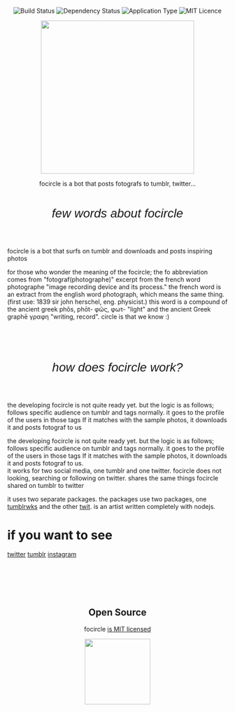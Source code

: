 <p align="center">
  <img  src="http://img.shields.io/travis/badges/badgerbadgerbadger.svg?style=flat-square" alt="Build Status" />
  <img  src="https://img.shields.io/badge/dependencies-up%20to%20date-brightgreen" alt="Dependency Status" />
  <img  src="https://img.shields.io/badge/application-music_player-blue" alt="Application Type" />
  <img  src="https://img.shields.io/github/license/Naereen/StrapDown.js.svg" alt="MIT Licence" />
</p>

<p align="center">
  <img src="https://64.media.tumblr.com/dd644ec82ce55f7db8315e2b142a4836/c5732907666409b4-c4/s2048x3072/23db70b3838c25fe985af7ec80f20c8d9e3c672f.png" width="350" />
</p>
<p align="center">focircle is a bot that posts fotografs to tumblr, twitter...</p>
    <h1 style="font-family: 'IBM Plex Sans', sans-serif;
    font-size: 28px;
    line-height: 1.5em;
    text-align: center;
    margin-bottom: 2em;
    font-style: italic;
    font-weight: 400;" align="center">few words about focircle</h1>
    <p>
        focircle is a bot that surfs on tumblr and downloads and posts inspiring photos
    </p>
    <p>
        for those who wonder the meaning of the focircle; the fo abbreviation comes from "fotograf(photographe)" excerpt
        from the french word photographe "image recording device and its process." the french word is an extract from
        the english word photograph, which means the same thing. (first use: 1839 sir john herschel, eng. physicist.)
        this word is a compound of the ancient greek phôs, phōt- φῶς, φωτ- "light" and the ancient Greek graphē γραφη
        "writing, record". circle is that we know :)
    </p>
    <br/>
    <br/>
    <h1 style="font-family: 'IBM Plex Sans', sans-serif;
    font-size: 28px;
    line-height: 1.5em;
    text-align: center;
    margin-bottom: 2em;
    font-style: italic;
    font-weight: 400;">how does focircle work?</h1>
    <p>
        the developing focircle is not quite ready yet. but the logic is as follows;
        follows specific audience on tumblr and tags normally. it goes to the profile of the users in those tags If it
        matches with the sample photos, it downloads it and posts fotograf to us
    </p>
    <p>
        the developing focircle is not quite ready yet. but the logic is as follows;
        follows specific audience on tumblr and tags normally. it goes to the profile of the users in those tags If it
        matches with the sample photos, it downloads it and posts fotograf to us.
        <br/>
        it works for two social media, one tumblr and one twitter. focircle does not looking, searching or following on twitter. shares the same things focircle shared on tumblr to twitter
    </p>
    <p>
        it uses two separate packages. the packages use two packages, one <a href="https://www.npmjs.com/package/tumblrwks">tumblrwks</a> and the other <a href="https://www.npmjs.com/package/tumblrwks">twit</a>. is an artist written completely with nodejs.
    </p>

# if you want to see

[twitter](https://twitter.com/ifocircle)
[tumblr](https://focircle.tumblr.com/)
[instagram](https://www.instagram.com/focircle/)

<br>
<br>
<br>
<br>

<h2 align="center">
  Open Source
</h2>

<p align="center">focircle <a href="https://github.com/deeppaz/serenes/blob/master/LICENSE">is MIT licensed</a></p>
<p align="center">
  <img src="https://64.media.tumblr.com/dd644ec82ce55f7db8315e2b142a4836/c5732907666409b4-c4/s2048x3072/23db70b3838c25fe985af7ec80f20c8d9e3c672f.png" width="150" />
</p>
